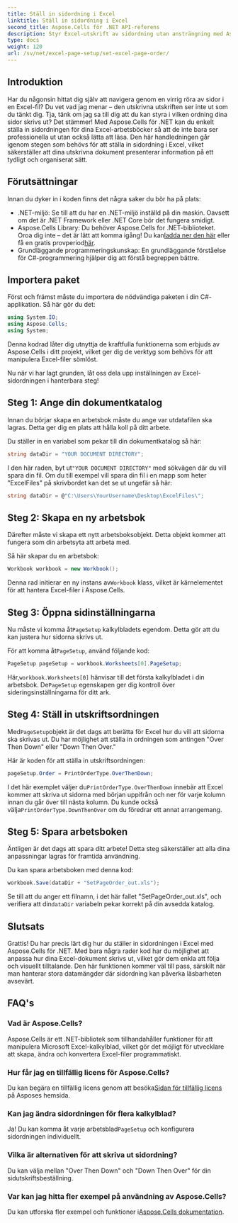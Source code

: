 ```yaml
---
title: Ställ in sidordning i Excel
linktitle: Ställ in sidordning i Excel
second_title: Aspose.Cells för .NET API-referens
description: Styr Excel-utskrift av sidordning utan ansträngning med Aspose.Cells för .NET. Lär dig hur du anpassar ditt arbetsflöde i den här steg-för-steg-guiden.
type: docs
weight: 120
url: /sv/net/excel-page-setup/set-excel-page-order/
---
```

## Introduktion

Har du någonsin hittat dig själv att navigera genom en virrig röra av sidor i en Excel-fil? Du vet vad jag menar – den utskrivna utskriften ser inte ut som du tänkt dig. Tja, tänk om jag sa till dig att du kan styra i vilken ordning dina sidor skrivs ut? Det stämmer! Med Aspose.Cells för .NET kan du enkelt ställa in sidordningen för dina Excel-arbetsböcker så att de inte bara ser professionella ut utan också lätta att läsa. Den här handledningen går igenom stegen som behövs för att ställa in sidordning i Excel, vilket säkerställer att dina utskrivna dokument presenterar information på ett tydligt och organiserat sätt.

## Förutsättningar

Innan du dyker in i koden finns det några saker du bör ha på plats:

- .NET-miljö: Se till att du har en .NET-miljö inställd på din maskin. Oavsett om det är .NET Framework eller .NET Core bör det fungera smidigt.
-  Aspose.Cells Library: Du behöver Aspose.Cells for .NET-biblioteket. Oroa dig inte – det är lätt att komma igång! Du kan[ladda ner den här](https://releases.aspose.com/cells/net/) eller få en gratis provperiod[här](https://releases.aspose.com/).
- Grundläggande programmeringskunskap: En grundläggande förståelse för C#-programmering hjälper dig att förstå begreppen bättre.

## Importera paket

Först och främst måste du importera de nödvändiga paketen i din C#-applikation. Så här gör du det:

```csharp
using System.IO;
using Aspose.Cells;
using System;
```

Denna kodrad låter dig utnyttja de kraftfulla funktionerna som erbjuds av Aspose.Cells i ditt projekt, vilket ger dig de verktyg som behövs för att manipulera Excel-filer sömlöst.

Nu när vi har lagt grunden, låt oss dela upp inställningen av Excel-sidordningen i hanterbara steg!

## Steg 1: Ange din dokumentkatalog

Innan du börjar skapa en arbetsbok måste du ange var utdatafilen ska lagras. Detta ger dig en plats att hålla koll på ditt arbete. 

Du ställer in en variabel som pekar till din dokumentkatalog så här:

```csharp
string dataDir = "YOUR DOCUMENT DIRECTORY";
```

 I den här raden, byt ut`"YOUR DOCUMENT DIRECTORY"` med sökvägen där du vill spara din fil. Om du till exempel vill spara din fil i en mapp som heter "ExcelFiles" på skrivbordet kan det se ut ungefär så här:

```csharp
string dataDir = @"C:\Users\YourUsername\Desktop\ExcelFiles\";
```

## Steg 2: Skapa en ny arbetsbok


Därefter måste vi skapa ett nytt arbetsboksobjekt. Detta objekt kommer att fungera som din arbetsyta att arbeta med.

Så här skapar du en arbetsbok:

```csharp
Workbook workbook = new Workbook();
```

 Denna rad initierar en ny instans av`Workbook` klass, vilket är kärnelementet för att hantera Excel-filer i Aspose.Cells.

## Steg 3: Öppna sidinställningarna


 Nu måste vi komma åt`PageSetup` kalkylbladets egendom. Detta gör att du kan justera hur sidorna skrivs ut.

 För att komma åt`PageSetup`, använd följande kod:

```csharp
PageSetup pageSetup = workbook.Worksheets[0].PageSetup;
```

 Här,`workbook.Worksheets[0]` hänvisar till det första kalkylbladet i din arbetsbok. De`PageSetup` egenskapen ger dig kontroll över sideringsinställningarna för ditt ark.

## Steg 4: Ställ in utskriftsordningen


 Med`PageSetup`objekt är det dags att berätta för Excel hur du vill att sidorna ska skrivas ut. Du har möjlighet att ställa in ordningen som antingen "Over Then Down" eller "Down Then Over."

Här är koden för att ställa in utskriftsordningen:

```csharp
pageSetup.Order = PrintOrderType.OverThenDown;
```

 I det här exemplet väljer du`PrintOrderType.OverThenDown` innebär att Excel kommer att skriva ut sidorna med början uppifrån och ner för varje kolumn innan du går över till nästa kolumn. Du kunde också välja`PrintOrderType.DownThenOver` om du föredrar ett annat arrangemang.

## Steg 5: Spara arbetsboken


Äntligen är det dags att spara ditt arbete! Detta steg säkerställer att alla dina anpassningar lagras för framtida användning.

Du kan spara arbetsboken med denna kod:

```csharp
workbook.Save(dataDir + "SetPageOrder_out.xls");
```

 Se till att du anger ett filnamn, i det här fallet "SetPageOrder_out.xls", och verifiera att din`dataDir` variabeln pekar korrekt på din avsedda katalog.

## Slutsats

Grattis! Du har precis lärt dig hur du ställer in sidordningen i Excel med Aspose.Cells för .NET. Med bara några rader kod har du möjlighet att anpassa hur dina Excel-dokument skrivs ut, vilket gör dem enkla att följa och visuellt tilltalande. Den här funktionen kommer väl till pass, särskilt när man hanterar stora datamängder där sidordning kan påverka läsbarheten avsevärt. 

## FAQ's

### Vad är Aspose.Cells?
Aspose.Cells är ett .NET-bibliotek som tillhandahåller funktioner för att manipulera Microsoft Excel-kalkylblad, vilket gör det möjligt för utvecklare att skapa, ändra och konvertera Excel-filer programmatiskt.

### Hur får jag en tillfällig licens för Aspose.Cells?
 Du kan begära en tillfällig licens genom att besöka[Sidan för tillfällig licens](https://purchase.aspose.com/temporary-license/) på Asposes hemsida.

### Kan jag ändra sidordningen för flera kalkylblad?
 Ja! Du kan komma åt varje arbetsblad`PageSetup` och konfigurera sidordningen individuellt.

### Vilka är alternativen för att skriva ut sidordning?
Du kan välja mellan "Over Then Down" och "Down Then Over" för din sidutskriftsbeställning.

### Var kan jag hitta fler exempel på användning av Aspose.Cells?
Du kan utforska fler exempel och funktioner i[Aspose.Cells dokumentation](https://reference.aspose.com/cells/net/).
